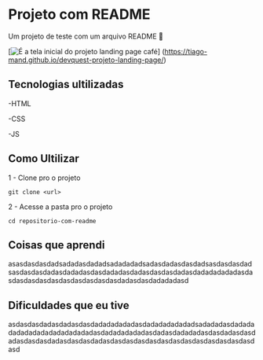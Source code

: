 # Projeto com README

Um projeto de teste com um arquivo README
🚀

[<img src="./cobrinha.gif" alt="É  a tela inicial do projeto landing page café">] 
(https://tiago-mand.github.io/devquest-projeto-landing-page/)


## Tecnologias ultilizadas

-HTML

-CSS

-JS

## Como Ultilizar


1 - Clone pro o projeto
```
git clone <url>
```

2 - Acesse a pasta pro o projeto
```
cd repositorio-com-readme
```

## Coisas que aprendi

asasdasdasdadsadadasdadadsadadadadsadasdadasdasdadsasdasdasdadsasdasdasdadasdadadasdasdadadasdadasdasdasdadasdadadadadadasdasdasdasdasdasdasdasdasdasdasdadasdasdadadadasd

## Dificuldades que eu tive

asdasdasdadasdadasdasdadadadadadasdadadadadadadsadadadasdadadadadadadadadadadadadadasdadadadadadasdadasdadadadasdasdadasdasdadasdasdasdadasdasdasdadasdasdasdasdasdasdasdasdasdasdasdasdasdasd
